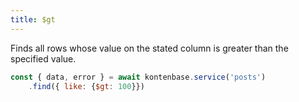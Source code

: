 ```yaml
---
title: $gt
---
```


Finds all rows whose value on the stated column is greater than the specified value.

```javascript
const { data, error } = await kontenbase.service('posts')
    .find({ like: {$gt: 100}})
```